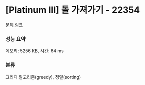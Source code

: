 # [Platinum III] 돌 가져가기 - 22354 

[문제 링크](https://www.acmicpc.net/problem/22354) 

### 성능 요약

메모리: 5256 KB, 시간: 64 ms

### 분류

그리디 알고리즘(greedy), 정렬(sorting)

